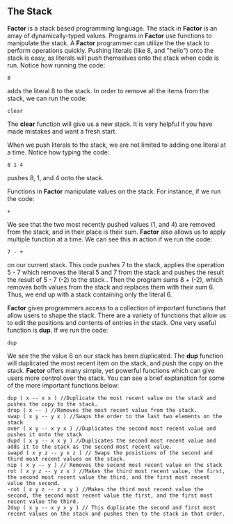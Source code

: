 ## The Stack
**Factor** is a stack based programming language.  The stack in **Factor** is an array of dynamically-typed values.  Programs in **Factor** use functions to manipulate the stack.  A **Factor** programmer can utilize the the stack to perform operations quickly. Pushing literals (like 8, and "hello") onto the stack is easy, as literals will push themselves onto the stack when code is run. Notice how running the code:

`8`

 
adds the literal 8 to the stack.  In order to remove all the items from the stack, we can run the code:

`clear`

The **clear** function will give us a new stack.  It is very helpful if you have made mistakes and want a fresh start.  

When we push literals to the stack, we are not limited to adding one literal at a time.  Notice how typing the code:

`8 1 4`

pushes 8, 1, and 4 onto the stack.

Functions  in **Factor** manipulate values on the stack.  For instance, if we run the code:

`+`

We see that the two most recently pushed values (1, and 4) are removed from the stack, and in their place is their sum.  **Factor** also allows us to apply multiple function at a time.  We can see this in action if we run the code:

`7 - + `

on our current stack.  This code pushes 7 to the stack, applies the operation 5 - 7 which removes the literal 5 and 7 from the stack and pushes the result the result of 5 - 7 (-2) to the stack .  Then the program sums 8 + (-2), which removes both values from the stack and replaces them with their sum 6.  Thus, we end up with a stack containing only the literal 6.

**Factor** gives programmers access to a collection of important functions that allow users to shape the stack.  There are a variety of functions that allow us to edit the positions and contents of entries in the stack.  One very useful function is **dup**.  If we run the code:

`dup`

We see the the value 6 on our stack has been duplicated.  The **dup** function will duplicated the most recent item on the stack, and push the copy on the stack. **Factor** offers many simple, yet powerful functions which can give users more control over the stack.  You can see a brief explanation for some of the more important functions below:

```
dup ( x -- x x ) //Duplicate the most recent value on the stack and pushes the copy to the stack.
drop ( x -- ) //Removes the most recent value from the stack.
swap ( x y -- y x ) //Swaps the order to the last two elements on the stack
over ( x y -- x y x ) //Duplicates the second most recent value and pushes it onto the stack
dupd ( x y -- x x y ) //Duplicates the second most recent value and adds it to the stack as the second most recent value.
swapd ( x y z -- y x z ) // Swaps the posistions of the second and third most recent values on the stack.
nip ( x y -- y ) // Removes the second most recent value on the stack
rot ( x y z -- y z x ) //Makes the third most recent value, the first, the second most recent value the third, and the first most recent value the second.
-rot ( x y z -- z x y ) //Makes the third most recent value the second, the second most recent value the first, and the first most recent value the third.
2dup ( x y -- x y x y ) // This duplicate the second and first most recent values on the stack and pushes then to the stack in that order.
```